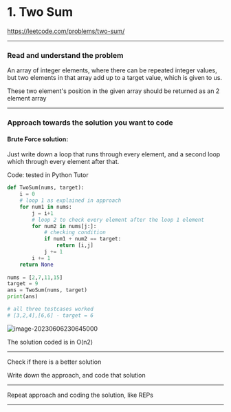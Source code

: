 # 1. Two Sum

https://leetcode.com/problems/two-sum/

---

### Read and understand the problem

An array of integer elements, where there can be repeated integer values, but two elements in that array add up to a target value, which is given to us. 

These two element's position in the given array should be returned as an 2 element array

---

### Approach towards the solution you want to code

#### Brute Force solution:

Just write down a loop that runs through every element, and a second loop which through every element after that.

Code: tested in Python Tutor

```python
def TwoSum(nums, target):
    i = 0
    # loop 1 as explained in approach
    for num1 in nums:
        j = i+1    
        # loop 2 to check every element after the loop 1 element
        for num2 in nums[j:]:
            # checking condition
            if num1 + num2 == target:
                return [i,j]
            j += 1
        i += 1
    return None
    
nums = [2,7,11,15]
target = 9
ans = TwoSum(nums, target)
print(ans)

# all three testcases worked
# [3,2,4],[6,6] - target = 6
```

![image-20230606230645000](C:\Users\venka\AppData\Roaming\Typora\typora-user-images\image-20230606230645000.png)

The solution coded is in O(n2)

---

Check if there is a better solution

Write down the approach, and code that solution

---

Repeat approach and coding the solution, like REPs

---